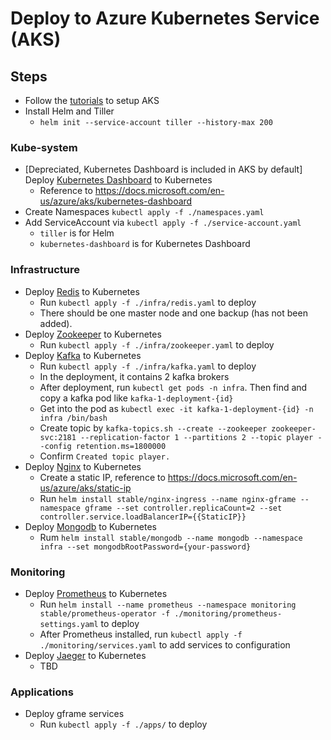 # Deploy to Azure Kubernetes Service (AKS)

## Steps
- Follow the [tutorials](https://docs.microsoft.com/en-us/azure/aks/) to setup AKS
- Install Helm and Tiller
  - `helm init --service-account tiller --history-max 200`

### Kube-system
- [Depreciated, Kubernetes Dashboard is included in AKS by default] Deploy [Kubernetes Dashboard](https://github.com/kubernetes/dashboard) to Kubernetes
  - Reference to https://docs.microsoft.com/en-us/azure/aks/kubernetes-dashboard
- Create Namespaces `kubectl apply -f ./namespaces.yaml`
- Add ServiceAccount via `kubectl apply -f ./service-account.yaml`
  - `tiller` is for Helm
  - `kubernetes-dashboard` is for Kubernetes Dashboard

### Infrastructure
- Deploy [Redis](https://redis.io/) to Kubernetes
  - Run `kubectl apply -f ./infra/redis.yaml` to deploy
  - There should be one master node and one backup (has not been added).
- Deploy [Zookeeper](https://zookeeper.apache.org/) to Kubernetes
  - Run `kubectl apply -f ./infra/zookeeper.yaml` to deploy
- Deploy [Kafka](https://kafka.apache.org/) to Kubernetes
  - Run `kubectl apply -f ./infra/kafka.yaml` to deploy
  - In the deployment, it contains 2 kafka brokers
  - After deployment, run `kubectl get pods -n infra`. Then find and copy a kafka pod like `kafka-1-deployment-{id}`
  - Get into the pod as `kubectl exec -it kafka-1-deployment-{id} -n infra /bin/bash`
  - Create topic by `kafka-topics.sh --create --zookeeper zookeeper-svc:2181 --replication-factor 1 --partitions 2 --topic player --config retention.ms=1800000`
  - Confirm `Created topic player.`
- Deploy [Nginx](https://www.nginx.com/) to Kubernetes
  - Create a static IP, reference to https://docs.microsoft.com/en-us/azure/aks/static-ip
  - Run `helm install stable/nginx-ingress --name nginx-gframe --namespace gframe --set controller.replicaCount=2 --set controller.service.loadBalancerIP={{StaticIP}}`
- Deploy [Mongodb](https://mongodb.com/) to Kubernetes
  - Rum `helm install stable/mongodb --name mongodb --namespace infra --set mongodbRootPassword={your-password}`
 
### Monitoring
- Deploy [Prometheus](https://prometheus.io/) to Kubernetes
  - Run `helm install --name prometheus --namespace monitoring stable/prometheus-operator -f ./monitoring/prometheus-settings.yaml` to deploy
  - After Prometheus installed, run `kubectl apply -f ./monitoring/services.yaml` to add services to configuration
- Deploy [Jaeger](https://www.jaegertracing.io/) to Kubernetes
  - TBD

### Applications
- Deploy gframe services
  - Run `kubectl apply -f ./apps/` to deploy
